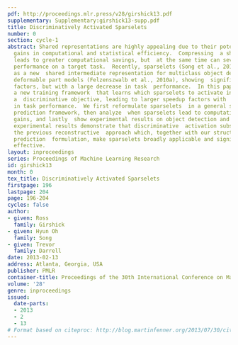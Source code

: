 ```yaml
---
pdf: http://proceedings.mlr.press/v28/girshick13.pdf
supplementary: Supplementary:girshick13-supp.pdf
title: Discriminatively Activated Sparselets
number: 0
section: cycle-1
abstract: Shared representations are highly appealing due to their potential  for
  gains in computational and statistical efficiency.  Compressing  a shared representation
  leads to greater computational savings, but  at the same time can severely decrease
  performance on a target task.  Recently, sparselets (Song et al., 2012) were introduced
  as a new  shared intermediate representation for multiclass object detection  with
  deformable part models (Felzenszwalb et al., 2010a), showing  significant speedup
  factors, but with a large decrease in task  performance.  In this paper we describe
  a new training framework  that learns which sparselets to activate in order to optimize
  a  discriminative objective, leading to larger speedup factors with  no decrease
  in task performance.  We first reformulate sparselets  in a general structured output
  prediction framework, then analyze  when sparselets lead to computational efficiency
  gains, and lastly  show experimental results on object detection and image classification  tasks.  Our
  experimental results demonstrate that discriminative  activation substantially outperforms
  the previous reconstructive  approach which, together with our structured output
  prediction  formulation, make sparselets broadly applicable and significantly  more
  effective.
layout: inproceedings
series: Proceedings of Machine Learning Research
id: girshick13
month: 0
tex_title: Discriminatively Activated Sparselets
firstpage: 196
lastpage: 204
page: 196-204
cycles: false
author:
- given: Ross
  family: Girshick
- given: Hyun Oh
  family: Song
- given: Trevor
  family: Darrell
date: 2013-02-13
address: Atlanta, Georgia, USA
publisher: PMLR
container-title: Proceedings of the 30th International Conference on Machine Learning
volume: '28'
genre: inproceedings
issued:
  date-parts:
  - 2013
  - 2
  - 13
# Format based on citeproc: http://blog.martinfenner.org/2013/07/30/citeproc-yaml-for-bibliographies/
---
```


